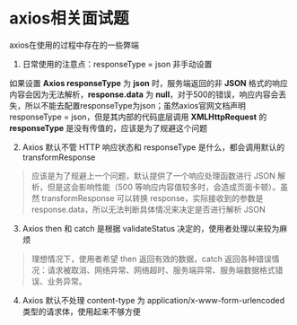 # axios相关面试题


axios在使用的过程中存在的一些弊端

1. 日常使用的注意点：responseType = json 非手动设置
   
如果设置 **Axios responseType** 为 **json** 时，服务端返回的非 **JSON** 格式的响应内容会因为无法解析，**response.data** 为 **null**，对于500的错误，响应内容会丢失，所以不能去配置responseType为json；虽然axios官网文档声明responseType = json，但是其内部的代码底层调用 **XMLHttpRequest** 的 **responseType** 是没有传值的，应该是为了规避这个问题

2. Axios 默认不管 HTTP 响应状态和 responseType 是什么，都会调用默认的 transformResponse

> 应该是为了规避上一个问题，默认提供了一个响应处理函数进行 JSON 解析，但是这会影响性能（500 等响应内容值较多时，会造成页面卡顿）。虽然 transformResponse 可以转换 response，实际接收到的参数是 response.data，所以无法判断具体情况来决定是否进行解析 JSON

3. Axios then 和 catch 是根据 validateStatus 决定的，使用者处理以来较为麻烦

> 理想情况下，使用者希望 then 返回有效的数据，catch 返回各种错误情况：请求被取消、网络异常、网络超时、服务端异常、服务端数据格式错误、业务异常。

4. Axios 默认不处理 content-type 为 application/x-www-form-urlencoded 类型的请求体，使用起来不够方便